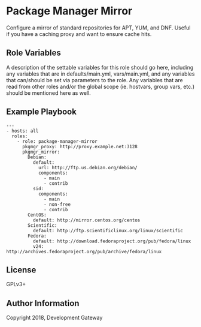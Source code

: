 # Package Manager Mirror

Configure a mirror of standard repositories for APT, YUM, and DNF. Useful if you have a caching proxy and want to ensure cache hits.

Role Variables
--------------

A description of the settable variables for this role should go here, including any variables that are in defaults/main.yml, vars/main.yml, and any variables that can/should be set via parameters to the role. Any variables that are read from other roles and/or the global scope (ie. hostvars, group vars, etc.) should be mentioned here as well.

Example Playbook
----------------

    ---
    - hosts: all
      roles:
        - role: package-manager-mirror
          pkgmgr_proxy: http://proxy.example.net:3128
          pkgmgr_mirror:
            Debian: 
              default:
                url: http://ftp.us.debian.org/debian/
                components:
                  - main
                  - contrib
              sid:
                components:
                  - main
                  - non-free
                  - contrib
            CentOS:
              default: http://mirror.centos.org/centos
            Scientific:
              default: http://ftp.scientificlinux.org/linux/scientific
            Fedora:
              default: http://download.fedoraproject.org/pub/fedora/linux
              v24: http://archives.fedoraproject.org/pub/archive/fedora/linux

License
-------

GPLv3+

Author Information
------------------

Copyright 2018, Development Gateway
